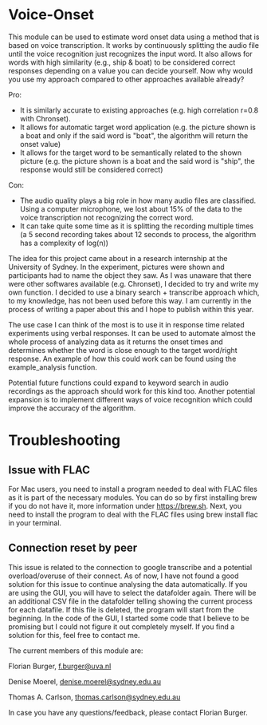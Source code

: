 # Voice-Onset

This module can be used to estimate word onset data using a method that is based on voice transcription. It works by continuously splitting the audio file until the voice recognition just recognizes the input word. It also allows for words with high similarity (e.g., ship & boat) to be considered correct responses depending on a value you can decide yourself. Now why would you use my approach compared to other approaches available already?

Pro:

- It is similarly accurate to existing approaches (e.g. high correlation r=0.8 with Chronset).
- It allows for automatic target word application (e.g. the picture shown is a boat and only if the said word is "boat", the algorithm will return the onset value)
- It allows for the target word to be semantically related to the shown picture (e.g. the picture shown is a boat and the said word is "ship", the response would still be considered correct)

Con:

- The audio quality plays a big role in how many audio files are classified. Using a computer microphone, we lost about 15% of the data to the voice transcription not recognizing the correct word.
- It can take quite some time as it is splitting the recording multiple times (a 5 second recording takes about 12 seconds to process, the algorithm has a complexity of log(n))

The idea for this project came about in a research internship at the University of Sydney. In the experiment, pictures were shown and participants had to name the object they saw. As I was unaware that there were other softwares available (e.g. Chronset), I decided to try and write my own function. I decided to use a binary search + transcribe approach which, to my knowledge, has not been used before this way. I am currently in the process of writing a paper about this and I hope to publish within this year.

The use case I can think of the most is to use it in response time related experiments using verbal responses. It can be used to automate almost the whole process of analyzing data as it returns the onset times and determines whether the word is close enough to the target word/right response. An example of how this could work can be found using the example\_analysis function.

Potential future functions could expand to keyword search in audio recordings as the approach should work for this kind too. Another potential expansion is to implement different ways of voice recognition which could improve the accuracy of the algorithm.

# Troubleshooting 

## Issue with FLAC

For Mac users, you need to install a program needed to deal with FLAC files as it is part of the necessary modules. You can do so by first installing brew if you do not have it, more information under https://brew.sh. Next, you need to install the program to deal with the FLAC files using brew install flac in your terminal. 

## Connection reset by peer 
This issue is related to the connection to google transcribe and a potential overload/overuse of their connect. As of now, I have not found a good solution for this issue to continue analysing the data automatically. If you are using the GUI, you will have to select the datafolder again. There will be an additional CSV file in the datafolder telling showing the current process for each datafile. If this file is deleted, the program will start from the beginning. In the code of the GUI, I started some code that I believe to be promising but I could not figure it out completely myself. If you find a solution for this, feel free to contact me. 

The current members of this module are:

Florian Burger, [f.burger@uva.nl](mailto:f.burger@uva.nl)

Denise Moerel, [denise.moerel@sydney.edu.au](mailto:denise.moerel@sydney.edu.au)

Thomas A. Carlson, [thomas.carlson@sydney.edu.au](mailto:thomas.carlson@sydney.edu.au)

In case you have any questions/feedback, please contact Florian Burger. 

